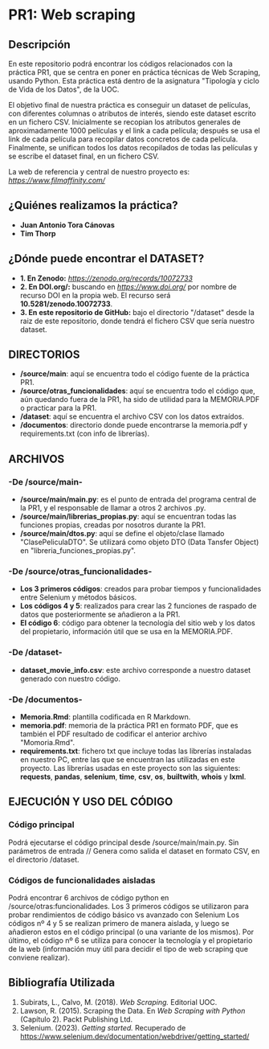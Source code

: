 # PR1: Web scraping

## Descripción

En este repositorio podrá encontrar los códigos relacionados con la práctica PR1, que se centra en poner en práctica técnicas de Web Scraping, usando Python.
Esta práctica está dentro de la asignatura "Tipología y ciclo de Vida de los Datos", de la UOC. 

El objetivo final de nuestra práctica es conseguir un dataset de películas, con diferentes columnas o atributos de interés, siendo este dataset escrito en un fichero CSV.
Inicialmente se recopian los atributos generales de aproximadamente 1000 películas y el link a cada película; después se usa el link de cada película para recopilar datos concretos de cada película.
Finalmente, se unifican todos los datos recopilados de todas las películas y se escribe el dataset final, en un fichero CSV.

La web de referencia y central de nuestro proyecto es: _https://www.filmaffinity.com/_


## ¿Quiénes realizamos la práctica?

* **Juan Antonio Tora Cánovas** 
* **Tim Thorp**


## ¿Dónde puede encontrar el DATASET?
* **1. En Zenodo:** _https://zenodo.org/records/10072733_
* **2. En DOI.org/:** buscando en _https://www.doi.org/_ por nombre de recurso DOI en la propia web. El recurso será **10.5281/zenodo.10072733**.
* **3. En este repositorio de GitHub:** bajo el directorio "/dataset" desde la raiz de este repositorio, donde tendrá el fichero CSV que sería nuestro dataset.


## DIRECTORIOS
* **/source/main**: aquí se encuentra todo el código fuente de la práctica PR1.
* **/source/otras_funcionalidades**: aquí se encuentra todo el código que, aún quedando fuera de la PR1, ha sido de utilidad para la MEMORIA.PDF o practicar para la PR1.
* **/dataset**: aquí se encuentra el archivo CSV con los datos extraídos.
* **/documentos**: directorio donde puede encontrarse la memoria.pdf y requirements.txt (con info de librerías).


## ARCHIVOS
### -De /source/main-
* **/source/main/main.py**: es el punto de entrada del programa central de la PR1, y el responsable de llamar a otros 2 archivos .py.
* **/source/main/librerias_propias.py**: aquí se encuentran todas las funciones propias, creadas por nosotros durante la PR1. 
* **/source/main/dtos.py**: aquí se define el objeto/clase llamado "ClasePeliculaDTO". Se utilizará como objeto DTO (Data Tansfer Object) en "libreria_funciones_propias.py".
### -De /source/otras_funcionalidades-
* **Los 3 primeros códigos**: creados para probar tiempos y funcionalidades entre Selenium y métodos básicos.
* **Los códigos 4 y 5**: realizados para crear las 2 funciones de raspado de datos que posteriormente se añadieron a la PR1.
* **El código 6**: código para obtener la tecnología del sitio web y los datos del propietario, información útil que se usa en la MEMORIA.PDF.
### -De /dataset-
* **dataset_movie_info.csv**: este archivo corresponde a nuestro dataset generado con nuestro código.
### -De /documentos-
* **Memoria.Rmd**: plantilla codificada en R Markdown.
* **memoria.pdf**: memoria de la práctica PR1 en formato PDF, que es también el PDF resultado de codificar el anterior archivo "Momoria.Rmd".
* **requirements.txt**: fichero txt que incluye todas las librerías instaladas en nuestro PC, entre las que se encuentran las utilizadas en este proyecto.
Las librerías usadas en este proyecto son las siguientes: **requests**, **pandas**, **selenium**, **time**, **csv**, **os**, **builtwith**, **whois** y **lxml**.


## EJECUCIÓN Y USO DEL CÓDIGO
### Código principal
Podrá ejecutarse el código principal desde /source/main/main.py.
Sin parámetros de entrada // Genera como salida el  dataset en formato CSV, en el directorio /dataset.
### Códigos de funcionalidades aisladas
Podrá encontrar 6 archivos de código python en /source/otras:funcionalidades.
Los 3 primeros códigos se utilizaron para probar rendimientos de código básico vs avanzado con Selenium
Los códigos nº 4 y 5 se realizan primero de manera aislada, y luego se añadieron estos en el código principal (o una variante de los mismos).
Por último, el código nº 6 se utiliza para conocer la tecnología y el propietario de la web (información muy útil para decidir el tipo de web scraping que conviene realizar).


## Bibliografía Utilizada
1. Subirats, L., Calvo, M. (2018). *Web Scraping.* Editorial UOC.
2. Lawson, R. (2015). Scraping the Data. En *Web Scraping with Python* (Capítulo 2). Packt Publishing Ltd.
3. Selenium. (2023). *Getting started.* Recuperado de https://www.selenium.dev/documentation/webdriver/getting_started/

